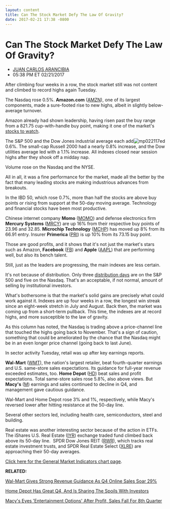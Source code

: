 ```yaml
---
layout: content
title: Can The Stock Market Defy The Law Of Gravity?
date: 2017-02-21 17:38 -0800
---
```



Can The Stock Market Defy The Law Of Gravity?
==============================================




* [JUAN CARLOS ARANCIBIA](https://www.investors.com/author/arancibiaj/ "Posts by JUAN CARLOS ARANCIBIA")
* 05:38 PM ET 02/21/2017









After climbing four weeks in a row, the stock market still was not content and climbed to record highs again Tuesday.


The Nasdaq rose 0.5%. **Amazon.com** ([AMZN](https://research.investors.com/quote.aspx?symbol=AMZN)), one of its largest components, made a sure-footed rise to new highs, albeit in slightly below-average turnover.


Amazon already had shown leadership, having risen past the buy range from a 821.75 cup-with-handle buy point, making it one of the market's [stocks to watch](https://www.investors.com/news/technology/fang-stocks-news-quotes-facebook-amazon-netflix-google/?yptr=yahoo).


The S&P 500 and the Dow Jones industrial average each add![mp022117](https://www.investors.com/wp-content/uploads/2017/02/MP022117-194x300.png)ed 0.6%. The small-cap Russell 2000 had a nearly 0.8% increase, and the Dow utilities average led with a 1.1% increase. All indexes closed near session highs after they shook off a midday nap.


Volume rose on the Nasdaq and the NYSE.


All in all, it was a fine performance for the market, made all the better by the fact that many leading stocks are making industrious advances from breakouts.


In the IBD 50, which rose 0.7%, more than half the stocks are above buy points or rising from support at the 50-day moving average. Technology and financial stocks have been most productive.


Chinese internet company **Momo** ([MOMO](https://research.investors.com/quote.aspx?symbol=MOMO)) and defense electronics firm **Mercury Systems** ([MRCY](https://research.investors.com/quote.aspx?symbol=MRCY)) are up 16% from their respective buy points of 23.96 and 32.85. **Microchip Technology** ([MCHP](https://research.investors.com/quote.aspx?symbol=MCHP)) has moved up 8% from its 66.91 entry. Insurer **Primerica** ([PRI](https://research.investors.com/quote.aspx?symbol=PRI)) is up 10% from its 73.15 buy point.


Those are good profits, and it shows that it's not just the market's stars such as Amazon, **Facebook** ([FB](https://research.investors.com/quote.aspx?symbol=FB)) and **Apple** ([AAPL](https://research.investors.com/quote.aspx?symbol=AAPL)) that are performing well, but also its bench talent.


Still, just as the leaders are progressing, the main indexes are less certain.


It's not because of distribution. Only three [distribution days](http://education.investors.com/lesson.aspx?id=735759&sourceid=735764) are on the S&P 500 and five on the Nasdaq. That's an acceptable, if not normal, amount of selling by institutional investors.


What's bothersome is that the market's solid gains are precisely what could work against it. Indexes are up four weeks in a row, the longest win streak since an eight-week stretch in July and August. Back then, the market was coming up from a short-term pullback. This time, the indexes are at record highs, and more susceptible to the law of gravity.


As this column has noted, the Nasdaq is trading above a price-channel line that touched the highs going back to November. That's a sign of caution, something that could be ameliorated by the chance that the Nasdaq might be in an even longer price channel (going back to last June).


In sector activity Tuesday, retail was up after key earnings reports.


**Wal-Mart** ([WMT](https://research.investors.com/quote.aspx?symbol=WMT)), the nation's largest retailer, beat fourth-quarter earnings and U.S. same-store sales expectations. Its guidance for full-year revenue exceeded estimates, too. **Home Depot** ([HD](https://research.investors.com/quote.aspx?symbol=HD)) beat sales and profit expectations. Total same-store sales rose 5.8%, also above views. But **Macy's** ([M](https://research.investors.com/quote.aspx?symbol=M)) earnings and sales continued to decline in Q4, and management gave cautious guidance.


Wal-Mart and Home Depot rose 3% and 1%, respectively, while Macy's reversed lower after hitting resistance at the 50-day line.


Several other sectors led, including health care, semiconductors, steel and building.


Real estate was another interesting sector because of the action in ETFs. The iShares U.S. Real Estate ([IYR](https://research.investors.com/quote.aspx?symbol=IYR)) exchange traded fund climbed back above its 50-day line.  SPDR Dow Jones REIT ([RWR](https://research.investors.com/quote.aspx?symbol=RWR)), which tracks real estate investment trusts, and SPDR Real Estate Select ([XLRE](https://research.investors.com/quote.aspx?symbol=XLRE)) are approaching their 50-day averages.


[Click here for the General Market Indicators chart page](https://www.investors.com/wp-content/uploads/2017/02/IBD2102152721GMI.pdf).


**RELATED:**


[Wal-Mart Gives Strong Revenue Guidance As Q4 Online Sales Soar 29%](https://www.investors.com/news/wal-mart-reports-q4-earnings/) 


[Home Depot Has Great Q4, And Is Sharing The Spoils With Investors](https://www.investors.com/news/home-depot-reports-fourth-quarter-earnings/)


[Macy's Eyes 'Entertainment Options' After Profit, Sales Fall For 8th Quarter](https://www.investors.com/news/macys-earnings/)




